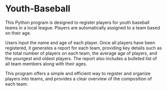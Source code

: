 # Youth-Baseball
This Python program is designed to register players for youth baseball teams in a local league. Players are automatically assigned to a team based on their age.

Users input the name and age of each player. Once all players have been registered, it generates a report for each team, providing key details such as the total number of players on each team, the average age of players, and the youngest and oldest players. The report also includes a bulleted list of all team members along with their ages.

This program offers a simple and efficient way to register and organize players into teams, and provides a clear overview of the composition of each team.
